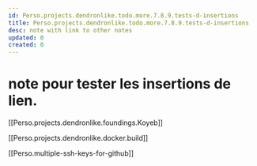 ```yaml
---
id: Perso.projects.dendronlike.todo.more.7.8.9.tests-d-insertions
title: Perso.projects.dendronlike.todo.more.7.8.9.tests-d-insertions
desc: note with link to other notes
updated: 0
created: 0
---
```

# note pour tester les insertions de lien.

[[Perso.projects.dendronlike.foundings.Koyeb]]

[[Perso.projects.dendronlike.docker.build]]

[[Perso.multiple-ssh-keys-for-github]]
